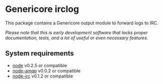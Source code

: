 # Genericore irclog

This package contains a Genericore output module to forward logs to IRC.

*Please note that this is early development software
 that lacks proper documentation, tests, and a lot of useful or even necessary features.*

## System requirements

- [node](http://nodejs.org/) v0.2.5 or compatible
- [node-amqp](https://github.com/ry/node-amqp) v0.0.2 or compatible
- [node-irc](https://github.com/martynsmith/node-irc) v0.1.2 or compatible

